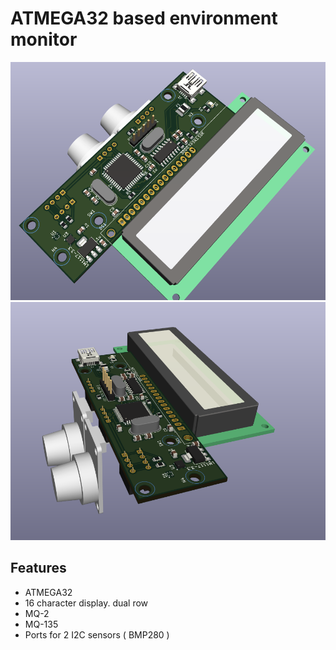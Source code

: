 # ATMEGA32 based environment monitor

![photo](/images/1.png "Front Render")
![photo](/images/2.png "Back Render")


## Features

+ ATMEGA32
+ 16 character display. dual row
+ MQ-2
+ MQ-135
+ Ports for 2 I2C sensors ( BMP280 )


